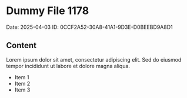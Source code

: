 # Dummy File 1178

Date: 2025-04-03
ID: 0CCF2A52-30A8-41A1-9D3E-D0BEEBD9A8D1

## Content

Lorem ipsum dolor sit amet, consectetur adipiscing elit.
Sed do eiusmod tempor incididunt ut labore et dolore magna aliqua.

* Item 1
* Item 2
* Item 3

